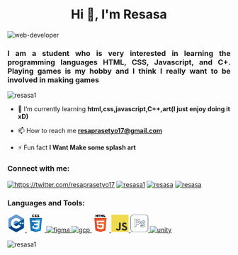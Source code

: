 <h1 align="center">Hi 👋, I'm Resasa</h1>
<img align="center" alt="web-developer" src="https://giffiles.alphacoders.com/219/219846.gif">
<h3 align="justify">I am a student who is very interested in learning the programming languages ​​HTML, CSS, Javascript, and C+. Playing games is my hobby and I think I really want to be involved in making games</h3>

<p align="left"> <img src="https://komarev.com/ghpvc/?username=resasa1&label=Profile%20views&color=0e75b6&style=flat" alt="resasa1" /> </p>

- 🌱 I’m currently learning **html,css,javascript,C++,art(I just enjoy doing it xD)**

- 📫 How to reach me **resaprasetyo17@gmail.com**

- ⚡ Fun fact **I Want Make some splash art**

<h3 align="left">Connect with me:</h3>
<p align="left">
<a href="https://twitter.com/https://twitter.com/resaprasetyo17" target="blank"><img align="center" src="https://raw.githubusercontent.com/rahuldkjain/github-profile-readme-generator/master/src/images/icons/Social/twitter.svg" alt="https://twitter.com/resaprasetyo17" height="30" width="40" /></a>
<a href="https://kaggle.com/resasa1" target="blank"><img align="center" src="https://raw.githubusercontent.com/rahuldkjain/github-profile-readme-generator/master/src/images/icons/Social/kaggle.svg" alt="resasa1" height="30" width="40" /></a>
<a href="https://fb.com/resasa" target="blank"><img align="center" src="https://raw.githubusercontent.com/rahuldkjain/github-profile-readme-generator/master/src/images/icons/Social/facebook.svg" alt="resasa" height="30" width="40" /></a>
<a href="https://instagram.com/resasa" target="blank"><img align="center" src="https://raw.githubusercontent.com/rahuldkjain/github-profile-readme-generator/master/src/images/icons/Social/instagram.svg" alt="resasa" height="30" width="40" /></a>
</p>

<h3 align="left">Languages and Tools:</h3>
<p align="left"> <a href="https://www.w3schools.com/cpp/" target="_blank" rel="noreferrer"> <img src="https://raw.githubusercontent.com/devicons/devicon/master/icons/cplusplus/cplusplus-original.svg" alt="cplusplus" width="40" height="40"/> </a> <a href="https://www.w3schools.com/css/" target="_blank" rel="noreferrer"> <img src="https://raw.githubusercontent.com/devicons/devicon/master/icons/css3/css3-original-wordmark.svg" alt="css3" width="40" height="40"/> </a> <a href="https://www.figma.com/" target="_blank" rel="noreferrer"> <img src="https://www.vectorlogo.zone/logos/figma/figma-icon.svg" alt="figma" width="40" height="40"/> </a> <a href="https://cloud.google.com" target="_blank" rel="noreferrer"> <img src="https://www.vectorlogo.zone/logos/google_cloud/google_cloud-icon.svg" alt="gcp" width="40" height="40"/> </a> <a href="https://www.w3.org/html/" target="_blank" rel="noreferrer"> <img src="https://raw.githubusercontent.com/devicons/devicon/master/icons/html5/html5-original-wordmark.svg" alt="html5" width="40" height="40"/> </a> <a href="https://developer.mozilla.org/en-US/docs/Web/JavaScript" target="_blank" rel="noreferrer"> <img src="https://raw.githubusercontent.com/devicons/devicon/master/icons/javascript/javascript-original.svg" alt="javascript" width="40" height="40"/> </a> <a href="https://www.photoshop.com/en" target="_blank" rel="noreferrer"> <img src="https://raw.githubusercontent.com/devicons/devicon/master/icons/photoshop/photoshop-line.svg" alt="photoshop" width="40" height="40"/> </a> <a href="https://unity.com/" target="_blank" rel="noreferrer"> <img src="https://www.vectorlogo.zone/logos/unity3d/unity3d-icon.svg" alt="unity" width="40" height="40"/> </a> </p>

<p><img align="center" src="https://github-readme-streak-stats.herokuapp.com/?user=resasa1&" alt="resasa1" /></p>

